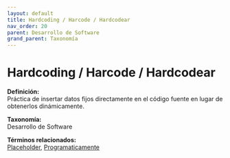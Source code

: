 ```yaml
---
layout: default
title: Hardcoding / Harcode / Hardcodear
nav_order: 20
parent: Desarrollo de Software
grand_parent: Taxonomía
---
```


# Hardcoding / Harcode / Hardcodear

**Definición:**  
Práctica de insertar datos fijos directamente en el código fuente en lugar de obtenerlos dinámicamente.

**Taxonomía:**  
Desarrollo de Software

**Términos relacionados:**  
[Placeholder](https://maleniski.github.io/diccionario-angl-tec-mx/docs/taxonomia/desarrollo-de-software/placeholder.html), [Programaticamente](https://maleniski.github.io/diccionario-angl-tec-mx/docs/taxonomia/desarrollo-de-software/programaticamente.html)
